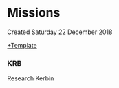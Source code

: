 # Missions
Created Saturday 22 December 2018

[+Template](./m/Template.markdown)

### KRB
Research Kerbin

